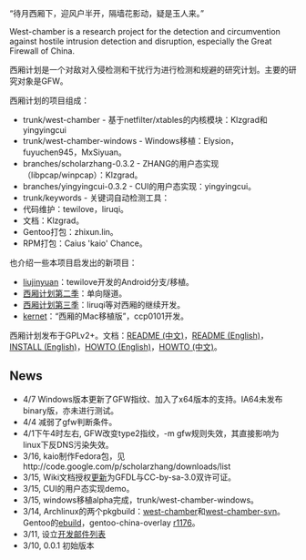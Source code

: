 “待月西厢下，迎风户半开，隔墙花影动，疑是玉人来。”

West-chamber is a research project for the detection and circumvention against
hostile intrusion detection and disruption, especially the Great Firewall of
China.

西厢计划是一个对敌对入侵检测和干扰行为进行检测和规避的研究计划。主要的研究对象是GFW。

西厢计划的项目组成：

  * trunk/west-chamber - 基于netfilter/xtables的内核模块：Klzgrad和yingyingcui
  * trunk/west-chamber-windows - Windows移植：Elysion，fuyuchen945，MxSiyuan。
  * branches/scholarzhang-0.3.2 - ZHANG的用户态实现（libpcap/winpcap）：Klzgrad。
  * branches/yingyingcui-0.3.2 - CUI的用户态实现：yingyingcui。
  * trunk/keywords - 关键词自动检测工具：
  * 代码维护：tewilove，liruqi。
  * 文档：Klzgrad。
  * Gentoo打包：zhixun.lin。
  * RPM打包：Caius 'kaio' Chance。

也介绍一些本项目启发出的新项目：

  * [liujinyuan](https://github.com/tewilove/liujinyuan)：tewilove开发的Android分支/移植。
  * [西厢计划第二季](http://code.google.com/p/west-chamber-season-2/)：单向隧道。
  * [西厢计划第三季](http://code.google.com/p/west-chamber-season-3/)：liruqi等对西厢的继续开发。
  * [kernet](https://github.com/ccp0101/kernet)：“西厢的Mac移植版”，ccp0101开发。

西厢计划发布于GPLv2+。文档：[README (中文)](http://code.google.com/p/scholarzhang/wiki/README)，[README (English)](https://scholarzhang.googlecode.com/svn/trunk/west-chamber/README.html)，[INSTALL (English)](https://scholarzhang.googlecode.com/svn/trunk/west-chamber/INSTALL.html)，[HOWTO (English)](https://scholarzhang.googlecode.com/svn/trunk/west-chamber/HOWTO.html)，[HOWTO (中文)](https://scholarzhang.googlecode.com/svn/trunk/west-chamber/HOWTO.zh.html)。

## News ##
  * 4/7 Windows版本更新了GFW指纹、加入了x64版本的支持。IA64未发布binary版，亦未进行测试。
  * 4/4 减弱了gfw判断条件。
  * 4/1下午4时左右, GFW改变type2指纹，-m gfw规则失效，其直接影响为linux下反DNS污染失效。
  * 3/16, kaio制作Fedora包，见http://code.google.com/p/scholarzhang/downloads/list
  * 3/15, Wiki文档授权[更新](http://code.google.com/p/scholarzhang/source/detail?r=56)为GFDL与CC-by-sa-3.0双许可证。
  * 3/15, CUI的用户态实现demo。
  * 3/15, windows移植alpha完成，trunk/west-chamber-windows。
  * 3/14, Archlinux的两个pkgbuild：[west-chamber](http://aur.archlinux.org/packages.php?ID=35391)和[west-chamber-svn](http://aur.archlinux.org/packages.php?ID=35407)。Gentoo的[ebuild](http://www.linuxsir.org/bbs/thread364811.html)，gentoo-china-overlay [r1176](http://code.google.com/p/gentoo-china-overlay/source/detail?r=1176)。
  * 3/11, 设立[开发邮件列表](https://groups.google.com/group/scholarzhang-dev)
  * 3/10, 0.0.1 初始版本